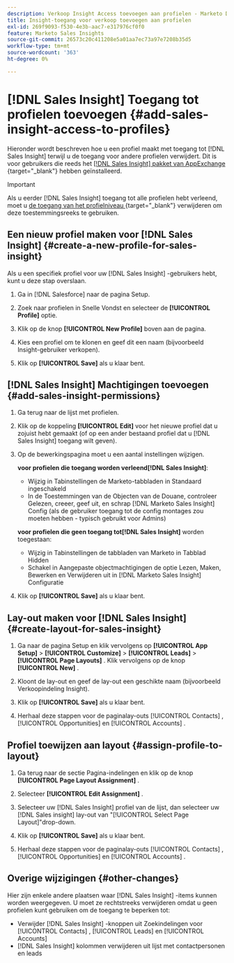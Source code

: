 ```yaml
---
description: Verkoop Insight Access toevoegen aan profielen - Marketo Docs - Productdocumentatie
title: Insight-toegang voor verkoop toevoegen aan profielen
exl-id: 269f9093-f530-4e3b-aac7-e317976cf0f0
feature: Marketo Sales Insights
source-git-commit: 26573c20c411208e5a01aa7ec73a97e7208b35d5
workflow-type: tm+mt
source-wordcount: '363'
ht-degree: 0%

---
```


# [!DNL Sales Insight] Toegang tot profielen toevoegen {#add-sales-insight-access-to-profiles}

Hieronder wordt beschreven hoe u een profiel maakt met toegang tot [!DNL Sales Insight] terwijl u de toegang voor andere profielen verwijdert. Dit is voor gebruikers die reeds het [[!DNL Sales Insight]  pakket van AppExchange ](/help/marketo/product-docs/marketo-sales-insight/msi-for-salesforce/installation/install-marketo-sales-insight-package-in-salesforce-appexchange.md){target="_blank"} hebben geïnstalleerd.

>[!IMPORTANT]
>
>Als u eerder [!DNL Sales Insight] toegang tot alle profielen hebt verleend, moet u [ de toegang van het profielniveau ](/help/marketo/product-docs/marketo-sales-insight/msi-for-salesforce/configuration/remove-sales-insight-access.md){target="_blank"} verwijderen om deze toestemmingsreeks te gebruiken.

## Een nieuw profiel maken voor [!DNL Sales Insight] {#create-a-new-profile-for-sales-insight}

Als u een specifiek profiel voor uw [!DNL Sales Insight] -gebruikers hebt, kunt u deze stap overslaan.

1. Ga in [!DNL Salesforce] naar de pagina Setup.

1. Zoek naar profielen in Snelle Vondst en selecteer de **[!UICONTROL Profile]** optie.

1. Klik op de knop **[!UICONTROL New Profile]** boven aan de pagina.

1. Kies een profiel om te klonen en geef dit een naam (bijvoorbeeld Insight-gebruiker verkopen).

1. Klik op **[!UICONTROL Save]** als u klaar bent.

## [!DNL Sales Insight] Machtigingen toevoegen {#add-sales-insight-permissions}

1. Ga terug naar de lijst met profielen.

1. Klik op de koppeling **[!UICONTROL Edit]** voor het nieuwe profiel dat u zojuist hebt gemaakt (of op een ander bestaand profiel dat u [!DNL Sales Insight] toegang wilt geven).

1. Op de bewerkingspagina moet u een aantal instellingen wijzigen.

   **voor profielen die toegang worden verleend[!DNL Sales Insight]**:

   * Wijzig in Tabinstellingen de Marketo-tabbladen in Standaard ingeschakeld
   * In de Toestemmingen van de Objecten van de Douane, controleer Gelezen, creeer, geef uit, en schrap [!DNL Marketo Sales Insight] Config (als de gebruiker toegang tot de config montages zou moeten hebben - typisch gebruikt voor Admins)

   **voor profielen die geen toegang tot[!DNL Sales Insight]** worden toegestaan:

   * Wijzig in Tabinstellingen de tabbladen van Marketo in Tabblad Hidden
   * Schakel in Aangepaste objectmachtigingen de optie Lezen, Maken, Bewerken en Verwijderen uit in [!DNL Marketo Sales Insight] Configuratie

1. Klik op **[!UICONTROL Save]** als u klaar bent.

## Lay-out maken voor [!DNL Sales Insight] {#create-layout-for-sales-insight}

1. Ga naar de pagina Setup en klik vervolgens op **[!UICONTROL App Setup]** > **[!UICONTROL Customize]** > **[!UICONTROL Leads]** > **[!UICONTROL Page Layouts]** . Klik vervolgens op de knop **[!UICONTROL New]** .

1. Kloont de lay-out en geef de lay-out een geschikte naam (bijvoorbeeld Verkoopindeling Insight).

1. Klik op **[!UICONTROL Save]** als u klaar bent.

1. Herhaal deze stappen voor de paginalay-outs [!UICONTROL Contacts] , [!UICONTROL Opportunities] en [!UICONTROL Accounts] .

## Profiel toewijzen aan layout {#assign-profile-to-layout}

1. Ga terug naar de sectie Pagina-indelingen en klik op de knop **[!UICONTROL Page Layout Assignment]** .

1. Selecteer **[!UICONTROL Edit Assignment]** .

1. Selecteer uw [!DNL Sales Insight] profiel van de lijst, dan selecteer uw [!DNL Sales insight] lay-out van &quot;[!UICONTROL Select Page Layout]&quot;drop-down.

1. Klik op **[!UICONTROL Save]** als u klaar bent.

1. Herhaal deze stappen voor de paginalay-outs [!UICONTROL Contacts] , [!UICONTROL Opportunities] en [!UICONTROL Accounts] .

## Overige wijzigingen {#other-changes}

Hier zijn enkele andere plaatsen waar [!DNL Sales Insight] -items kunnen worden weergegeven. U moet ze rechtstreeks verwijderen omdat u geen profielen kunt gebruiken om de toegang te beperken tot:

* Verwijder [!DNL Sales Insight] -knoppen uit Zoekindelingen voor [!UICONTROL Contacts] , [!UICONTROL Leads] en [!UICONTROL Accounts]
* [!DNL Sales Insight] kolommen verwijderen uit lijst met contactpersonen en leads
